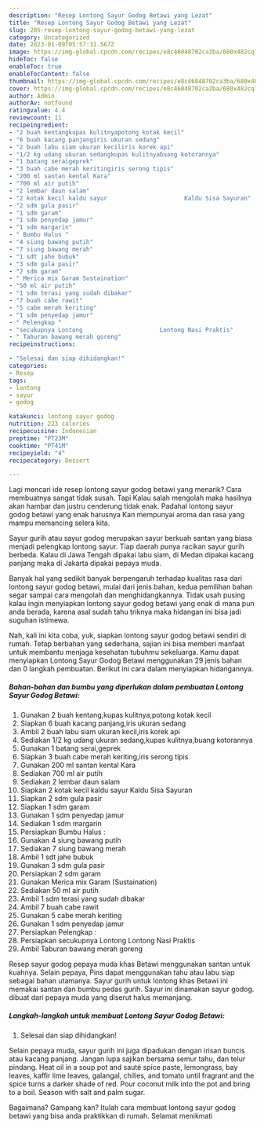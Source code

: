 ```yaml
---
description: "Resep Lontong Sayur Godog Betawi yang Lezat"
title: "Resep Lontong Sayur Godog Betawi yang Lezat"
slug: 205-resep-lontong-sayur-godog-betawi-yang-lezat
category: Uncategorized
date: 2023-01-09T05:57:31.567Z
image: https://img-global.cpcdn.com/recipes/e8c46048702ca3ba/680x482cq70/lontong-sayur-godog-betawi-foto-resep-utama.jpg
hideToc: false
enableToc: true
enableTocContent: false
thumbnail: https://img-global.cpcdn.com/recipes/e8c46048702ca3ba/680x482cq70/lontong-sayur-godog-betawi-foto-resep-utama.jpg
cover: https://img-global.cpcdn.com/recipes/e8c46048702ca3ba/680x482cq70/lontong-sayur-godog-betawi-foto-resep-utama.jpg
author: Admin
authorAv: notfound
ratingvalue: 4.4
reviewcount: 11
recipeingredient:
- "2 buah kentangkupas kulitnyapotong kotak kecil"
- "6 buah kacang panjangiris ukuran sedang"
- "2 buah labu siam ukuran keciliris korek api"
- "1/2 kg udang ukuran sedangkupas kulitnyabuang kotorannya"
- "1 batang seraigeprek"
- "3 buah cabe merah keritingiris serong tipis"
- "200 ml santan kental Kara"
- "700 ml air putih"
- "2 lembar daun salam"
- "2 kotak kecil kaldu sayur                      Kaldu Sisa Sayuran"
- "2 sdm gula pasir"
- "1 sdm garam"
- "1 sdm penyedap jamur"
- "1 sdm margarin"
- " Bumbu Halus "
- "4 siung bawang putih"
- "7 siung bawang merah"
- "1 sdt jahe bubuk"
- "3 sdm gula pasir"
- "2 sdm garam"
- " Merica mix Garam Sustaination"
- "50 ml air putih"
- "1 sdm terasi yang sudah dibakar"
- "7 buah cabe rawit"
- "5 cabe merah keriting"
- "1 sdm penyedap jamur"
- " Pelengkap "
- "secukupnya Lontong                      Lontong Nasi Praktis"
- " Taburan bawang merah goreng"
recipeinstructions:

- "Selesai dan siap dihidangkan!"
categories:
- Resep
tags:
- lontong
- sayur
- godog

katakunci: lontong sayur godog 
nutrition: 223 calories
recipecuisine: Indonesian
preptime: "PT23M"
cooktime: "PT41M"
recipeyield: "4"
recipecategory: Dessert

---
```



Lagi mencari ide resep lontong sayur godog betawi yang menarik? Cara membuatnya sangat tidak susah. Tapi Kalau salah mengolah maka hasilnya akan hambar dan justru cenderung tidak enak. Padahal lontong sayur godog betawi yang enak harusnya Kan mempunyai aroma dan rasa yang mampu memancing selera kita.


Sayur gurih atau sayur godog merupakan sayur berkuah santan yang biasa menjadi pelengkap lontong sayur. Tiap daerah punya racikan sayur gurih berbeda. Kalau di Jawa Tengah dipakai labu siam, di Medan dipakai kacang panjang maka di Jakarta dipakai pepaya muda.

Banyak hal yang sedikit banyak berpengaruh terhadap kualitas rasa dari lontong sayur godog betawi, mulai dari jenis bahan, kedua pemilihan bahan segar sampai cara mengolah dan menghidangkannya. Tidak usah pusing kalau ingin menyiapkan lontong sayur godog betawi yang enak di mana pun anda berada, karena asal sudah tahu triknya maka hidangan ini bisa jadi suguhan istimewa.


Nah, kali ini kita coba, yuk, siapkan lontong sayur godog betawi sendiri di rumah. Tetap berbahan yang sederhana, sajian ini bisa memberi manfaat untuk membantu menjaga kesehatan tubuhmu sekeluarga. Kamu dapat menyiapkan Lontong Sayur Godog Betawi menggunakan 29 jenis bahan dan 0 langkah pembuatan. Berikut ini cara dalam menyiapkan hidangannya.

<!--inarticleads1-->

##### Bahan-bahan dan bumbu yang diperlukan dalam pembuatan Lontong Sayur Godog Betawi:

1. Gunakan 2 buah kentang,kupas kulitnya,potong kotak kecil
1. Siapkan 6 buah kacang panjang,iris ukuran sedang
1. Ambil 2 buah labu siam ukuran kecil,iris korek api
1. Sediakan 1/2 kg udang ukuran sedang,kupas kulitnya,buang kotorannya
1. Gunakan 1 batang serai,geprek
1. Siapkan 3 buah cabe merah keriting,iris serong tipis
1. Gunakan 200 ml santan kental Kara
1. Sediakan 700 ml air putih
1. Sediakan 2 lembar daun salam
1. Siapkan 2 kotak kecil kaldu sayur                      Kaldu Sisa Sayuran
1. Siapkan 2 sdm gula pasir
1. Siapkan 1 sdm garam
1. Gunakan 1 sdm penyedap jamur
1. Sediakan 1 sdm margarin
1. Persiapkan  Bumbu Halus :
1. Gunakan 4 siung bawang putih
1. Sediakan 7 siung bawang merah
1. Ambil 1 sdt jahe bubuk
1. Gunakan 3 sdm gula pasir
1. Persiapkan 2 sdm garam
1. Gunakan  Merica mix Garam (Sustaination)
1. Sediakan 50 ml air putih
1. Ambil 1 sdm terasi yang sudah dibakar
1. Ambil 7 buah cabe rawit
1. Gunakan 5 cabe merah keriting
1. Gunakan 1 sdm penyedap jamur
1. Persiapkan  Pelengkap :
1. Persiapkan secukupnya Lontong                      Lontong Nasi Praktis
1. Ambil  Taburan bawang merah goreng


Resep sayur godog pepaya muda khas Betawi menggunakan santan untuk kuahnya. Selain pepaya, Pins dapat menggunakan tahu atau labu siap sebagai bahan utamanya. Sayur gurih untuk lontong khas Betawi ini memakai santan dan bumbu pedas gurih. Sayur ini dinamakan sayur godog. dibuat dari pepaya muda yang diserut halus memanjang. 

<!--inarticleads2-->

##### Langkah-langkah untuk membuat Lontong Sayur Godog Betawi:


1. Selesai dan siap dihidangkan!

Selain pepaya muda, sayur gurih ini juga dipadukan dengan irisan buncis atau kacang panjang. Jangan lupa sajikan bersama semur tahu, dan telur pindang. Heat oil in a soup pot and sauté spice paste, lemongrass, bay leaves, kaffir lime leaves, galangal, chilies, and tomato until fragrant and the spice turns a darker shade of red. Pour coconut milk into the pot and bring to a boil. Season with salt and palm sugar. 

Bagaimana? Gampang kan? Itulah cara membuat lontong sayur godog betawi yang bisa anda praktikkan di rumah. Selamat menikmati

